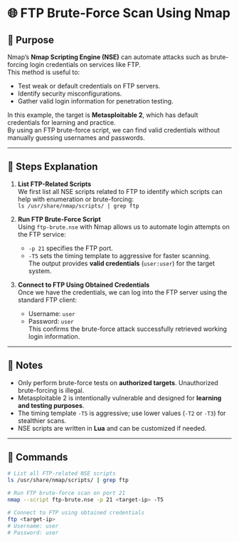 # 🌐 FTP Brute-Force Scan Using Nmap

## 🔹 Purpose
Nmap’s **Nmap Scripting Engine (NSE)** can automate attacks such as brute-forcing login credentials on services like FTP.  
This method is useful to:  
- Test weak or default credentials on FTP servers.  
- Identify security misconfigurations.  
- Gather valid login information for penetration testing.  

In this example, the target is **Metasploitable 2**, which has default credentials for learning and practice.  
By using an FTP brute-force script, we can find valid credentials without manually guessing usernames and passwords.

---

## 🔹 Steps Explanation

1. **List FTP-Related Scripts**  
   We first list all NSE scripts related to FTP to identify which scripts can help with enumeration or brute-forcing:  
   `ls /usr/share/nmap/scripts/ | grep ftp`  

2. **Run FTP Brute-Force Script**  
   Using `ftp-brute.nse` with Nmap allows us to automate login attempts on the FTP service:  
   - `-p 21` specifies the FTP port.  
   - `-T5` sets the timing template to aggressive for faster scanning.  
   The output provides **valid credentials** (`user:user`) for the target system.

3. **Connect to FTP Using Obtained Credentials**  
   Once we have the credentials, we can log into the FTP server using the standard FTP client:  
   - Username: `user`  
   - Password: `user`  
   This confirms the brute-force attack successfully retrieved working login information.

---

## 🔹 Notes
- Only perform brute-force tests on **authorized targets**. Unauthorized brute-forcing is illegal.  
- Metasploitable 2 is intentionally vulnerable and designed for **learning and testing purposes**.  
- The timing template `-T5` is aggressive; use lower values (`-T2` or `-T3`) for stealthier scans.  
- NSE scripts are written in **Lua** and can be customized if needed.  

---

## 🔹 Commands

```bash
# List all FTP-related NSE scripts
ls /usr/share/nmap/scripts/ | grep ftp

# Run FTP brute-force scan on port 21
nmap --script ftp-brute.nse -p 21 <target-ip> -T5

# Connect to FTP using obtained credentials
ftp <target-ip>
# Username: user
# Password: user
